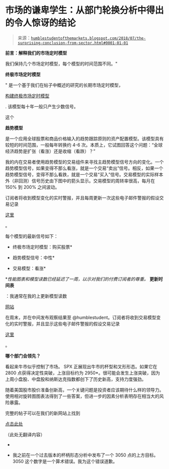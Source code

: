 <!--yml

类别：未分类

日期：2024-05-18 02:39:39

-->

# 市场的谦卑学生：从部门轮换分析中得出的令人惊讶的结论

> 来源：[`humblestudentofthemarkets.blogspot.com/2018/07/the-surprising-conclusion-from-sector.html#0001-01-01`](https://humblestudentofthemarkets.blogspot.com/2018/07/the-surprising-conclusion-from-sector.html#0001-01-01)

**前言：解释我们的市场定时模型**

我们保持几个市场定时模型，每个模型的时间范围不同。"

**终极市场定时模型**

" 是一个基于我们在帖子中概述的研究的长期市场定时模型，

[构建终极市场定时模型](https://humblestudentofthemarkets.com/2016/01/26/building-the-ultimate-market-timing-model/)

. 该模型每十年一般只产生少数信号。

这个

**趋势模型**

是一个应用全球股票和商品价格输入的趋势跟踪原则的资产配置模型。该模型具有较短的时间范围，一般每年转换约 4-6 次。本质上，它试图回答这个问题：“全球经济趋势是扩张（看涨）还是收缩（看跌）？”

我的内在交易者使用趋势模型的交易组件来寻找主趋势模型信号方向的变化。一个趋势模型信号，如果变得不那么看涨，就是一个交易“卖出”信号。相反，如果一个趋势模型信号，变得不那么看跌，就是一个交易“买入”信号。交易模型的实际样本外（非回测）信号历史由下图中的箭头显示。交易模型的周转率很高，每月在 150% 到 200% 之间波动。

订阅者将收到模型变化的实时警报，并且每周更新一次这些电子邮件警报的假设交易记录

[这里](https://humblestudentofthemarkets.com/trading-track-record/)

。

每个模型的最新信号如下：

+   终极市场定时模型：购买股票*

+   趋势模型信号：中性*

+   交易模型：看涨*

**性能图表和模型读数已经延迟了一周，以示对我们的付费订阅者的尊重。* **更新时间表**

：我通常在我的上更新模型读数

[网站](https://humblestudentofthemarkets.com/)

在周末，并在中间发布观察结果至 @humblestudent。订阅者将收到交易模型变化的实时警报，并且显示这些电子邮件警报的假设交易记录

[这里](https://humblestudentofthemarkets.com/trading-track-record/)

。

**哪个部门会领先？**

看起来牛市似乎控制了市场。 SPX 正展现出牛市的杯型和叉形形态。如果它在 2800 点获得决定性突破，上涨目标约为 2950*。很可能会发生上涨突破，因为上周小盘股、中盘股和纳斯达克指数都创下了历史新高，支持力度强劲。

随着美国股市股价准备创新高，一个关键问题是投资者应该期待什么样的领导力。使用相对旋转图图表法得到了一些答案，但进一步的因素分析表明存在相当大的风险暴露。

完整的帖子可以在我们的新网站上找到

[点击此处](https://humblestudentofthemarkets.com/2018/07/15/the-surprising-conclusion-from-sector-leadership-analysis/)

（此处无翻译内容）

-   

-   我之前在一个过去版本的杯柄形态分析中发布了一个 3050 点的上方目标。3050 这个数字是一个算术错误。我为这个错误道歉。
